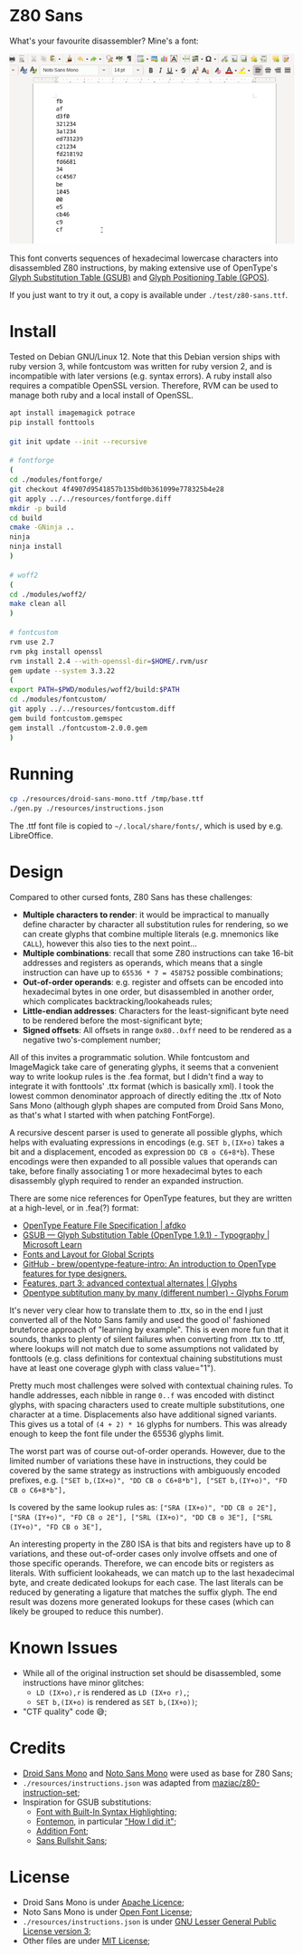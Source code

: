 # Z80 Sans

What's your favourite disassembler? Mine's a font:

![](./test/1.gif)

This font converts sequences of hexadecimal lowercase characters into disassembled Z80 instructions, by making extensive use of OpenType's [Glyph Substitution Table (GSUB)](https://learn.microsoft.com/en-us/typography/opentype/spec/gsub) and [Glyph Positioning Table (GPOS)](https://learn.microsoft.com/en-us/typography/opentype/spec/gpos).

If you just want to try it out, a copy is available under `./test/z80-sans.ttf`.

# Install

Tested on Debian GNU/Linux 12. Note that this Debian version ships with ruby version 3, while fontcustom was written for ruby version 2, and is incompatible with later versions (e.g. syntax errors). A ruby install also requires a compatible OpenSSL version. Therefore, RVM can be used to manage both ruby and a local install of OpenSSL.

```sh
apt install imagemagick potrace
pip install fonttools

git init update --init --recursive

# fontforge
(
cd ./modules/fontforge/
git checkout 4f4907d9541857b135bd0b361099e778325b4e28
git apply ../../resources/fontforge.diff
mkdir -p build
cd build
cmake -GNinja ..
ninja
ninja install
)

# woff2
(
cd ./modules/woff2/
make clean all
)

# fontcustom
rvm use 2.7
rvm pkg install openssl
rvm install 2.4 --with-openssl-dir=$HOME/.rvm/usr
gem update --system 3.3.22
(
export PATH=$PWD/modules/woff2/build:$PATH
cd ./modules/fontcustom/
git apply ../../resources/fontcustom.diff
gem build fontcustom.gemspec
gem install ./fontcustom-2.0.0.gem
)
```

# Running

```sh
cp ./resources/droid-sans-mono.ttf /tmp/base.ttf
./gen.py ./resources/instructions.json
```

The .ttf font file is copied to `~/.local/share/fonts/`, which is used by e.g. LibreOffice.

# Design

Compared to other cursed fonts, Z80 Sans has these challenges:

* **Multiple characters to render**: it would be impractical to manually define character by character all substitution rules for rendering, so we can create glyphs that combine multiple literals (e.g. mnemonics like `CALL`), however this also ties to the next point...
* **Multiple combinations**: recall that some Z80 instructions can take 16-bit addresses and registers as operands, which means that a single instruction can have up to `65536 * 7 = 458752` possible combinations;
* **Out-of-order operands**: e.g. register and offsets can be encoded into hexadecimal bytes in one order, but disassembled in another order, which complicates backtracking/lookaheads rules;
* **Little-endian addresses**: Characters for the least-significant byte need to be rendered before the most-significant byte;
* **Signed offsets**: All offsets in range `0x80..0xff` need to be rendered as a negative two's-complement number;

All of this invites a programmatic solution. While fontcustom and ImageMagick take care of generating glyphs, it seems that a convenient way to write lookup rules is the .fea format, but I didn't find a way to integrate it with fonttools' .ttx format (which is basically xml). I took the lowest common denominator approach of directly editing the .ttx of Noto Sans Mono (although glyph shapes are computed from Droid Sans Mono, as that's what I started with when patching FontForge).

A recursive descent parser is used to generate all possible glyphs, which helps with evaluating expressions in encodings (e.g. `SET b,(IX+o)` takes a bit and a displacement, encoded as expression `DD CB o C6+8*b`). These encodings were then expanded to all possible values that operands can take, before finally associating 1 or more hexadecimal bytes to each disassembly glyph required to render an expanded instruction.

There are some nice references for OpenType features, but they are written at a high-level, or in .fea(?) format:

* [OpenType Feature File Specification \| afdko](http://adobe-type-tools.github.io/afdko/OpenTypeFeatureFileSpecification.html)
* [GSUB — Glyph Substitution Table \(OpenType 1\.9\.1\) \- Typography \| Microsoft Learn](https://learn.microsoft.com/en-us/typography/opentype/spec/gsub)
* [Fonts and Layout for Global Scripts](https://simoncozens.github.io/fonts-and-layout/)
* [GitHub \- brew/opentype\-feature\-intro: An introduction to OpenType features for type designers\.](https://github.com/brew/opentype-feature-intro)
* [Features, part 3: advanced contextual alternates \| Glyphs](https://glyphsapp.com/learn/features-part-3-advanced-contextual-alternates)
* [Opentype subtitution many by many \(different number\) \- Glyphs Forum](https://forum.glyphsapp.com/t/opentype-subtitution-many-by-many-different-number/13126)

It's never very clear how to translate them to .ttx, so in the end I just converted all of the Noto Sans family and used the good ol' fashioned bruteforce approach of "learning by example". This is even more fun that it sounds, thanks to plenty of silent failures when converting from .ttx to .ttf, where lookups will not match due to some assumptions not validated by fonttools (e.g. class definitions for contextual chaining substitutions must have at least one coverage glyph with class value="1").

Pretty much most challenges were solved with contextual chaining rules. To handle addresses, each nibble in range `0..f` was encoded with distinct glyphs, with spacing characters used to create multiple substitutions, one character at a time. Displacements also have additional signed variants. This gives us a total of `(4 + 2) * 16` glyphs for numbers. This was already enough to keep the font file under the 65536 glyphs limit.

The worst part was of course out-of-order operands. However, due to the limited number of variations these have in instructions, they could be covered by the same strategy as instructions with ambiguously encoded prefixes, e.g. 
    ```
    ["SET b,(IX+o)", "DD CB o C6+8*b"],
    ["SET b,(IY+o)", "FD CB o C6+8*b"],
    ```

Is covered by the same lookup rules as:
    ```
    ["SRA (IX+o)", "DD CB o 2E"],
    ["SRA (IY+o)", "FD CB o 2E"],
    ["SRL (IX+o)", "DD CB o 3E"],
    ["SRL (IY+o)", "FD CB o 3E"],
    ```

An interesting property in the Z80 ISA is that bits and registers have up to 8 variations, and these out-of-order cases only involve offsets and one of those specific operands. Therefore, we can encode bits or registers as literals. With sufficient lookaheads, we can match up to the last hexadecimal byte, and create dedicated lookups for each case. The last literals can be reduced by generating a ligature that matches the suffix glyph. The end result was dozens more generated lookups for these cases (which can likely be grouped to reduce this number).

# Known Issues

* While all of the original instruction set should be disassembled, some instructions have minor glitches:
    * `LD (IX+o),r` is rendered as `LD (IX+o r),`;
    * `SET b,(IX+o)` is rendered as `SET b,(IX+o))`;
* "CTF quality" code 😅;

# Credits

* [Droid Sans Mono](https://github.com/google/fonts/tree/7503f3c66297f9ec08aecf04edf355247da70ab8/apache/droidsansmono) and [Noto Sans Mono](https://github.com/google/fonts/tree/d917462c0d0f44b2e205aeb769790a175b3e752f/ofl/notosansmono) were used as base for Z80 Sans;
* `./resources/instructions.json` was adapted from [maziac/z80\-instruction\-set](https://github.com/maziac/z80-instruction-set);
* Inspiration for GSUB substitutions:
    * [Font with Built-In Syntax Highlighting](https://blog.glyphdrawing.club/font-with-built-in-syntax-highlighting/);
    * [Fontemon](https://www.coderelay.io/fontemon.html), in particular ["How I did it"](https://github.com/mmulet/code-relay/blob/main/markdown/HowIDidIt.md);
    * [Addition Font](https://litherum.blogspot.com/2019/03/addition-font.html);
    * [Sans Bullshit Sans](https://pixelambacht.nl/2015/sans-bullshit-sans/);

# License

* Droid Sans Mono is under [Apache Licence](./LICENSE.Apache.txt);
* Noto Sans Mono is under [Open Font License](./LICENSE.OFL.txt);
* `./resources/instructions.json` is under [GNU Lesser General Public License version 3](./LICENSE.LGPL3.txt);
* Other files are under [MIT License](./LICENSE.txt);

